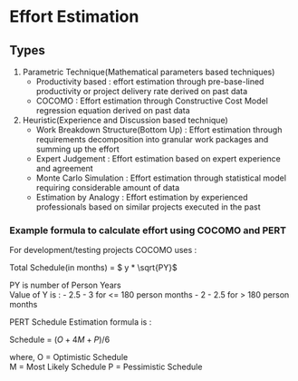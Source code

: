 # Effort Estimation

## Types

1. Parametric Technique(Mathematical parameters based techniques)
    - Productivity based : effort estimation through pre-base-lined productivity or project delivery rate derived on past data
    - COCOMO : Effort estimation through Constructive Cost Model regression equation derived on past data
2. Heuristic(Experience and Discussion based technique)
    - Work Breakdown Structure(Bottom Up) : Effort estimation through requirements decomposition into granular work packages and summing up the effort
    - Expert Judgement : Effort estimation based on expert experience and agreement
    - Monte Carlo Simulation : Effort estimation through statistical model requiring considerable amount of data
    - Estimation by Analogy : Effort estimation by experienced professionals based on similar projects executed in the past

### Example formula to calculate effort using COCOMO and PERT

For development/testing projects COCOMO uses :

Total Schedule(in months) = $ y * \sqrt{PY}$

PY is number of Person Years  
Value of Y is :
    - 2.5 - 3 for <= 180 person months
    - 2 - 2.5 for > 180 person months

PERT Schedule Estimation formula is :

Schedule = $(O + 4M + P) / 6$

where,
O = Optimistic Schedule  
M = Most Likely Schedule
P = Pessimistic Schedule

